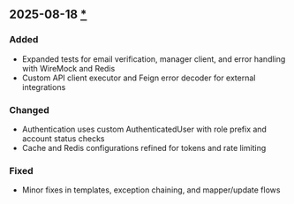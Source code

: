 ## 2025-08-18 [*](https://github.com/hywenklis/buddy-api/pull/191)

### Added
- Expanded tests for email verification, manager client, and error handling with WireMock and Redis
- Custom API client executor and Feign error decoder for external integrations

### Changed
- Authentication uses custom AuthenticatedUser with role prefix and account status checks
- Cache and Redis configurations refined for tokens and rate limiting

### Fixed
- Minor fixes in templates, exception chaining, and mapper/update flows

